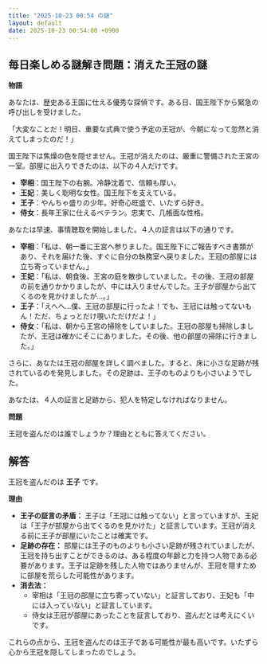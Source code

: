 ```yaml
---
title: "2025-10-23 00:54 の謎"
layout: default
date: 2025-10-23 00:54:00 +0900
---
```

## 毎日楽しめる謎解き問題：消えた王冠の謎

**物語**

あなたは、歴史ある王国に仕える優秀な探偵です。ある日、国王陛下から緊急の呼び出しを受けました。

「大変なことだ！明日、重要な式典で使う予定の王冠が、今朝になって忽然と消えてしまったのだ！」

国王陛下は焦燥の色を隠せません。王冠が消えたのは、厳重に警備された王宮の一室。部屋に出入りできたのは、以下の４人だけです。

*   **宰相**：国王陛下の右腕。冷静沈着で、信頼も厚い。
*   **王妃**：美しく聡明な女性。国王陛下を支えている。
*   **王子**：やんちゃ盛りの少年。好奇心旺盛で、いたずら好き。
*   **侍女**：長年王家に仕えるベテラン。忠実で、几帳面な性格。

あなたは早速、事情聴取を開始しました。４人の証言は以下の通りです。

*   **宰相**：「私は、朝一番に王宮へ参りました。国王陛下にご報告すべき書類があり、それを届けた後、すぐに自分の執務室へ戻りました。王冠の部屋には立ち寄っていません。」
*   **王妃**：「私は、朝食後、王宮の庭を散歩していました。その後、王冠の部屋の前を通りかかりましたが、中には入りませんでした。王子が部屋から出てくるのを見かけましたが…。」
*   **王子**：「えへへ…僕、王冠の部屋に行ったよ！でも、王冠には触ってないもん！ただ、ちょっとだけ覗いただけだよ！」
*   **侍女**：「私は、朝から王宮の掃除をしていました。王冠の部屋も掃除しましたが、王冠は確かにそこにありました。その後、他の部屋の掃除に行きました。」

さらに、あなたは王冠の部屋を詳しく調べました。すると、床に小さな足跡が残されているのを発見しました。その足跡は、王子のものよりも小さいようでした。

あなたは、４人の証言と足跡から、犯人を特定しなければなりません。

**問題**

王冠を盗んだのは誰でしょうか？理由とともに答えてください。

## 解答

王冠を盗んだのは **王子** です。

**理由**

*   **王子の証言の矛盾：** 王子は「王冠には触ってない」と言っていますが、王妃は「王子が部屋から出てくるのを見かけた」と証言しています。王冠が消える前に王子が部屋にいたことは確実です。
*   **足跡の存在：** 部屋には王子のものよりも小さい足跡が残されていましたが、王冠を持ち出すことができるのは、ある程度の年齢と力を持つ人物である必要があります。王子は足跡を残した人物ではありませんが、王冠を隠すために部屋を荒らした可能性があります。
*   **消去法：**
    *   宰相は「王冠の部屋に立ち寄っていない」と証言しており、王妃も「中には入っていない」と証言しています。
    *   侍女は王冠が部屋にあったことを証言しており、盗んだとは考えにくいです。

これらの点から、王冠を盗んだのは王子である可能性が最も高いです。いたずら心から王冠を隠してしまったのでしょう。
